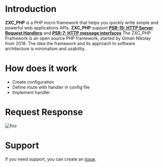 # Introduction

**ZXC_PHP** is a PHP micro framework that helps you quickly write simple and powerful web applications APIs. 
**ZXC_PHP** support **[PSR-15: HTTP Server Request Handlers](https://www.php-fig.org/psr/psr-15/)** and **[PSR-7: HTTP message interfaces](https://www.php-fig.org/psr/psr-7/)**
The ZXC_PHP Framework is an open source PHP framework, started by Giman Nikolay from 2018. 
The idea the framework and its approach to software architecture is minimalism and usability.


# How does it work

* Create configuration
* Define route with handler in config file
* Implement handler

# Request Response 

<img :src="$withBase('/images/middleware.png')" alt="foo">


# Support

If you need support, you can create an [issue](https://github.com/Gimanh/ZXC_PHP/issues).

